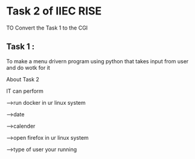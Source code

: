 # Task 2 of IIEC RISE

TO Convert the Task 1 to the CGI
## Task 1 :
To make a menu drivern program using python that takes input from user and do wotk for it



About Task 2

IT can perform

-->run docker in ur linux system

-->date

-->calender

-->open firefox in ur linux system

-->type of user your running
